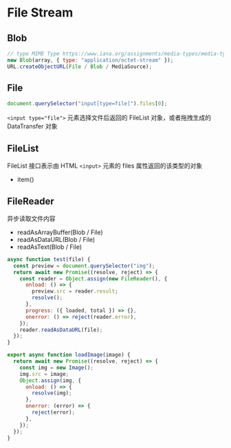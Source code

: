 # File Stream

## Blob

```js
// type MIME Type https://www.iana.org/assignments/media-types/media-types.xhtml
new Blob(array, { type: "application/octet-stream" });
URL.createObjectURL(File / Blob / MediaSource);
```

## File

```js
document.querySelector("input[type=file]").files[0];
```

`<input type="file">` 元素选择文件后返回的 FileList 对象，或者拖拽生成的 DataTransfer 对象

## FileList

FileList 接口表示由 HTML `<input>` 元素的 files 属性返回的该类型的对象

- item()

## FileReader

异步读取文件内容

- readAsArrayBuffer(Blob / File)
- readAsDataURL(Blob / File)
- readAsText(Blob / File)

```js
async function test(file) {
  const preview = document.querySelector("img");
  return await new Promise((resolve, reject) => {
    const reader = Object.assign(new FileReader(), {
      onload: () => {
        preview.src = reader.result;
        resolve();
      },
      progress: ({ loaded, total }) => {},
      onerror: () => reject(reader.error),
    });
    reader.readAsDataURL(file);
  });
}

export async function loadImage(image) {
  return await new Promise((resolve, reject) => {
    const img = new Image();
    img.src = image;
    Object.assign(img, {
      onload: () => {
        resolve(img);
      },
      onerror: (error) => {
        reject(error);
      },
    });
  });
}
```
